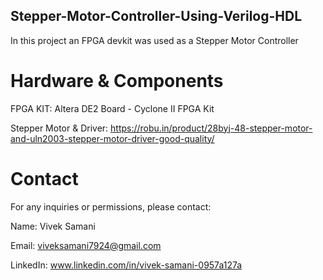## Stepper-Motor-Controller-Using-Verilog-HDL
In this project an FPGA devkit was used as a Stepper Motor Controller

# Hardware & Components
FPGA KIT: Altera DE2 Board - Cyclone II FPGA Kit
  
Stepper Motor & Driver: https://robu.in/product/28byj-48-stepper-motor-and-uln2003-stepper-motor-driver-good-quality/
  
# Contact
For any inquiries or permissions, please contact:

  Name: Vivek Samani
  
  Email: viveksamani7924@gmail.com
  
  LinkedIn: www.linkedin.com/in/vivek-samani-0957a127a
